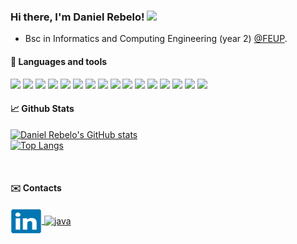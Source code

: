 ### Hi there, I'm Daniel Rebelo! <img src="https://raw.githubusercontent.com/MartinHeinz/MartinHeinz/master/wave.gif" width="30px">

<!--- Brief description ---> 
- Bsc in Informatics and Computing Engineering (year 2) [@FEUP](https://sigarra.up.pt/feup/pt/web_page.inicial). <br/>


#### :wrench: Languages and tools 

<p>
  
   
  <!--- Tools --->   
  <img src="https://img.shields.io/badge/Tools-Git-informational?style=flat&logo=Git&logoColor=white&color=2bbc8a">
  
  <!--- Editors --->
  <img src="https://img.shields.io/badge/Editor-Visual%20Studio%20Code-informational?style=flat&logo=visual-studio-code&logoColor=white&color=2bbc8a">
  <img src="https://img.shields.io/badge/CLion-000000?style=for-the-badge&logo=clion&logoColor=white">
  <img src="https://img.shields.io/badge/Android_Studio-3DDC84?style=for-the-badge&logo=android-studio&logoColor=white">
  <img src="https://img.shields.io/badge/IntelliJ_IDEA-000000.svg?style=for-the-badge&logo=intellij-idea&logoColor=white">
  
  <!--- Programming languages ---> 
  <img src="https://img.shields.io/badge/Code-C++-informational?style=flat&logo=c%2B%2B&logoColor=white&color=2bbc8a">
  <img src="https://img.shields.io/badge/Code-C-informational?style=flat&logo=C&logoColor=white&color=2bbc8a">
  <img src="https://img.shields.io/badge/Code-Java-informational?style=flat&logo=java&logoColor=white&color=2bbc8a">
  <img src="https://img.shields.io/badge/Code-Python-informational?style=flat&logo=Python&logoColor=white&color=2bbc8a">
  <img src="https://img.shields.io/badge/Code-SQL-informational?style=flat&logo=sql&logoColor=white&color=2bbc8a">
  <img src="https://img.shields.io/badge/Code-PHP-informational?style=flat&logo=php&logoColor=white&color=2bbc8a">
  <img src="https://img.shields.io/badge/Code-Javascript-informational?style=flat&logo=javascript&logoColor=white&color=2bbc8a">
  <img src="https://img.shields.io/badge/Code-HTML-informational?style=flat&logo=html5&logoColor=white&color=2bbc8a">
  <img src="https://img.shields.io/badge/Code-CSS-informational?style=flat&logo=Css3&logoColor=white&color=2bbc8a">
  <img src="https://img.shields.io/badge/Code-Dart-informational?style=flat&logo=dart&logoColor=white&color=2bbc8a">
  <img src="https://img.shields.io/badge/Code-Flutter-informational?style=flat&logo=flutter&logoColor=white&color=2bbc8a">
  
</p>

#### 📈 Github Stats

 [![Daniel Rebelo's GitHub stats](https://github-readme-stats.vercel.app/api?username=danielrebelo1&count_private=true&show_icons=true&theme=tokyonight)](https://github.com/anuraghazra/github-readme-stats)   
 [![Top Langs](https://github-readme-stats.vercel.app/api/top-langs/?username=danielrebelo1&layout=compact&theme=tokyonight&hide=Makefile,Cmake)](https://github.com/anuraghazra/github-readme-stats)
 
<br/>

#### :envelope: Contacts

<!--- Github and mail:to --->
<a href="https://www.linkedin.com/in/carlosdanielrebelo/">
  <img align="center" alt="java" height="40" width="50" src="https://github.com/devicons/devicon/blob/master/icons/linkedin/linkedin-original.svg">
</a>
<a href="mailto:daniel.rebelo2003@gmail.com">
  <img align="center" alt="java" height="60" width="90" src="https://play-lh.googleusercontent.com/KSuaRLiI_FlDP8cM4MzJ23ml3og5Hxb9AapaGTMZ2GgR103mvJ3AAnoOFz1yheeQBBI"/>
</a>

